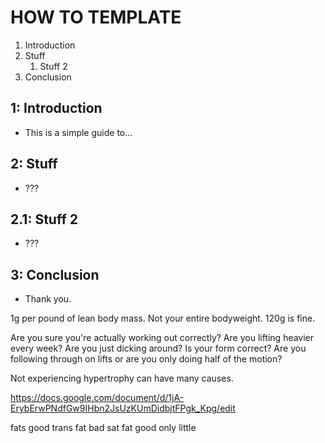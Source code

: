 # HOW TO TEMPLATE

1. Introduction
2. Stuff
   1. Stuff 2
3. Conclusion

## 1: Introduction

- This is a simple guide to...

## 2: Stuff

- ???

## 2.1: Stuff 2

- ???

## 3: Conclusion

- Thank you.


1g per pound of lean body mass. Not your entire bodyweight. 120g is fine.

Are you sure you're actually working out correctly? Are you lifting heavier every week? Are you just dicking around? Is your form correct? Are you following through on lifts or are you only doing half of the motion?

Not experiencing hypertrophy can have many causes.

https://docs.google.com/document/d/1jA-ErybErwPNdfGw9IHbn2JsUzKUmDidbjtFPgk_Kpg/edit

fats good
trans fat bad
sat fat good only little